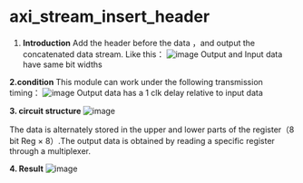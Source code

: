 # axi_stream_insert_header
1. **Introduction**
   Add the header before the data ，and output the concatenated data stream. Like this：
   ![image](https://github.com/BIG-melon-xx/axi_stream_insert_header/assets/125166958/054370b7-a904-4215-8237-a795dc410579)
   Output and Input data have same bit widths

**2.condition**
This module can work under the following transmission timing：
![image](https://github.com/BIG-melon-xx/axi_stream_insert_header/assets/125166958/9b9ab810-1c0d-49c7-a76f-c6d673c2125c)
Output data has a 1 clk delay relative to input data

**3. circuit structure**
![image](https://github.com/BIG-melon-xx/axi_stream_insert_header/assets/125166958/393c463c-9175-469e-a836-8cfcc7cd6f72)

The data is alternately stored in the upper and lower parts of the register（8 bit Reg  × 8）.The output data is obtained by reading a specific register through a multiplexer.

**4. Result**
![image](https://github.com/BIG-melon-xx/axi_stream_insert_header/assets/125166958/c3ddadee-0889-494d-8489-578700c3a638)

